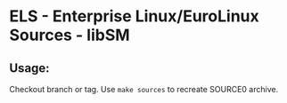 # ELS - Enterprise Linux/EuroLinux Sources - libSM
 
## Usage:
  Checkout branch or tag. Use `make sources` to recreate  SOURCE0 archive.
